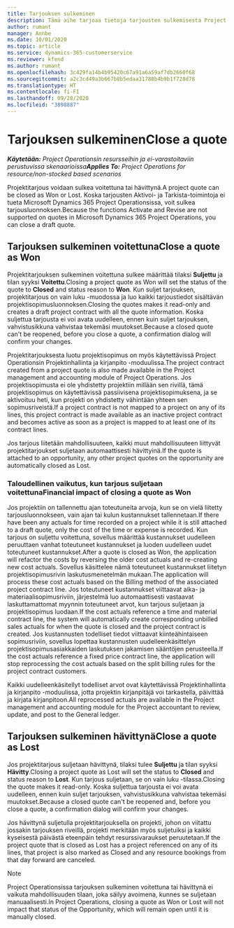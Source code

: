 ```yaml
---
title: Tarjouksen sulkeminen
description: Tämä aihe tarjoaa tietoja tarjousten sulkemisesta Project Operationsissa.
author: rumant
manager: Annbe
ms.date: 10/01/2020
ms.topic: article
ms.service: dynamics-365-customerservice
ms.reviewer: kfend
ms.author: rumant
ms.openlocfilehash: 3c429fa14b4b95420c67a91a6a59af7db2660f68
ms.sourcegitcommit: a2c3cd49a3b667b8b5edaa31788b4b9b1f728d78
ms.translationtype: HT
ms.contentlocale: fi-FI
ms.lasthandoff: 09/28/2020
ms.locfileid: "3898887"
---
```

# <a name="close-a-quote"></a><span data-ttu-id="86e79-103">Tarjouksen sulkeminen</span><span class="sxs-lookup"><span data-stu-id="86e79-103">Close a quote</span></span>

<span data-ttu-id="86e79-104">_**Käytetään:** Project Operationsin resursseihin ja ei-varastoitaviin perustuvissa skenaarioissa_</span><span class="sxs-lookup"><span data-stu-id="86e79-104">_**Applies To:** Project Operations for resource/non-stocked based scenarios_</span></span>

<span data-ttu-id="86e79-105">Projektitarjous voidaan sulkea voitettuna tai hävittynä.</span><span class="sxs-lookup"><span data-stu-id="86e79-105">A project quote can be closed as Won or Lost.</span></span> <span data-ttu-id="86e79-106">Koska tarjousten Aktivoi- ja Tarkista-toimintoja ei tueta Microsoft Dynamics 365 Project Operationsissa, voit sulkea tarjousluonnoksen.</span><span class="sxs-lookup"><span data-stu-id="86e79-106">Because the functions Activate and Revise are not supported on quotes in Microsoft Dynamics 365 Project Operations, you can close a draft quote.</span></span>

## <a name="close-a-quote-as-won"></a><span data-ttu-id="86e79-107">Tarjouksen sulkeminen voitettuna</span><span class="sxs-lookup"><span data-stu-id="86e79-107">Close a quote as Won</span></span>

<span data-ttu-id="86e79-108">Projektitarjouksen sulkeminen voitettuna sulkee määrittää tilaksi **Suljettu** ja tilan syyksi **Voitettu**.</span><span class="sxs-lookup"><span data-stu-id="86e79-108">Closing a project quote as Won will set the status of the quote to **Closed** and status reason to **Won**.</span></span> <span data-ttu-id="86e79-109">Kun suljet tarjouksen, projektitarjous on vain luku -muodossa ja luo kaikki tarjoustiedot sisältävän projektisopimusluonnoksen.</span><span class="sxs-lookup"><span data-stu-id="86e79-109">Closing the quotes makes it read-only and creates a draft project contract with all the quote information.</span></span> <span data-ttu-id="86e79-110">Koska suljettua tarjousta ei voi avata uudelleen, ennen kuin suljet tarjouksen, vahvistusikkuna vahvistaa tekemäsi muutokset.</span><span class="sxs-lookup"><span data-stu-id="86e79-110">Because a closed quote can't be reopened, before you close a quote, a confirmation dialog will confirm your changes.</span></span>

<span data-ttu-id="86e79-111">Projektitarjouksesta luotu projektisopimus on myös käytettävissä Project Operationsin Projektinhallinta ja kirjanpito -moduulissa.</span><span class="sxs-lookup"><span data-stu-id="86e79-111">The project contract created from a project quote is also made available in the Project management and accounting module of Project Operations.</span></span> <span data-ttu-id="86e79-112">Jos projektisopimusta ei ole yhdistetty projektiin millään sen rivillä, tämä projektisopimus on käytettävissä passiivisena projektisopimuksena, ja se aktivoituu heti, kun projekti on yhdistetty vähintään yhteen sen sopimusriveistä.</span><span class="sxs-lookup"><span data-stu-id="86e79-112">If a project contract is not mapped to a project on any of its lines, this project contract is made available as an inactive project contract and becomes active as soon as a project is mapped to at least one of its contract lines.</span></span>

<span data-ttu-id="86e79-113">Jos tarjous liitetään mahdollisuuteen, kaikki muut mahdollisuuteen liittyvät projektitarjoukset suljetaan automaattisesti hävittyinä.</span><span class="sxs-lookup"><span data-stu-id="86e79-113">If the quote is attached to an opportunity, any other project quotes on the opportunity are automatically closed as Lost.</span></span>

### <a name="financial-impact-of-closing-a-quote-as-won"></a><span data-ttu-id="86e79-114">Taloudellinen vaikutus, kun tarjous suljetaan voitettuna</span><span class="sxs-lookup"><span data-stu-id="86e79-114">Financial impact of closing a quote as Won</span></span>

<span data-ttu-id="86e79-115">Jos projektiin on tallennettu ajan toteutuneita arvoja, kun se on vielä liitetty tarjousluonnokseen, vain ajan tai kulun kustannukset tallennetaan.</span><span class="sxs-lookup"><span data-stu-id="86e79-115">If there have been any actuals for time recorded on a project while it is still attached to a draft quote, only the cost of the time or expense is recorded.</span></span> <span data-ttu-id="86e79-116">Kun tarjous on suljettu voitettuna, sovellus määrittää kustannukset uudelleen peruuttaen vanhat toteutuneet kustannukset ja luoden uudelleen uudet toteutuneet kustannukset.</span><span class="sxs-lookup"><span data-stu-id="86e79-116">After a quote is closed as Won, the application will refactor the costs by reversing the older cost actuals and re-creating new cost actuals.</span></span> <span data-ttu-id="86e79-117">Sovellus käsittelee nämä toteutuneet kustannukset liitetyn projektisopimusrivin laskutusmenetelmän mukaan.</span><span class="sxs-lookup"><span data-stu-id="86e79-117">The application will process these cost actuals based on the Billing method of the associated project contract line.</span></span> <span data-ttu-id="86e79-118">Jos toteutuneet kustannukset viittaavat aika- ja materiaalisopimusriviin, järjestelmä luo automaattisesti vastaavat laskuttamattomat myynnin toteutuneet arvot, kun tarjous suljetaan ja projektisopimus luodaan.</span><span class="sxs-lookup"><span data-stu-id="86e79-118">If the cost actuals reference a time and material contract line, the system will automatically create corresponding unbilled sales actuals for when the quote is closed and the project contract is created.</span></span> <span data-ttu-id="86e79-119">Jos kustannusten todelliset tiedot viittaavat kiinteähintaiseen sopimusriviin, sovellus lopettaa kustannusten uudelleenkäsittelyn projektisopimusasiakkaiden laskutuksen jakamisen sääntöjen perusteella.</span><span class="sxs-lookup"><span data-stu-id="86e79-119">If the cost actuals reference a fixed price contract line, the application will stop reprocessing the cost actuals based on the split billing rules for the project contract customers.</span></span>

<span data-ttu-id="86e79-120">Kaikki uudelleenkäsitellyt todelliset arvot ovat käytettävissä Projektinhallinta ja kirjanpito -moduulissa, jotta projektin kirjanpitäjä voi tarkastella, päivittää ja kirjata kirjanpitoon.</span><span class="sxs-lookup"><span data-stu-id="86e79-120">All reprocessed actuals are available in the Project management and accounting module for the Project accountant to review, update, and post to the General ledger.</span></span> 

## <a name="close-a-quote-as-lost"></a><span data-ttu-id="86e79-121">Tarjouksen sulkeminen hävittynä</span><span class="sxs-lookup"><span data-stu-id="86e79-121">Close a quote as Lost</span></span>

<span data-ttu-id="86e79-122">Jos projektitarjous suljetaan hävittynä, tilaksi tulee **Suljettu** ja tilan syyksi **Hävitty**.</span><span class="sxs-lookup"><span data-stu-id="86e79-122">Closing a project quote as Lost will set the status to **Closed** and status reason to **Lost**.</span></span> <span data-ttu-id="86e79-123">Kun tarjous suljetaan, se on vain luku -tilassa.</span><span class="sxs-lookup"><span data-stu-id="86e79-123">Closing the quote makes it read-only.</span></span> <span data-ttu-id="86e79-124">Koska suljettua tarjousta ei voi avata uudelleen, ennen kuin suljet tarjouksen, vahvistusikkuna vahvistaa tekemäsi muutokset.</span><span class="sxs-lookup"><span data-stu-id="86e79-124">Because a closed quote can't be reopened and, before you close a quote, a confirmation dialog will confirm your changes.</span></span>

<span data-ttu-id="86e79-125">Jos hävittynä suljetulla projektitarjouksella on projekti, johon on viitattu jossakin tarjouksen riveillä, projekti merkitään myös suljetuiksi ja kaikki kyseisestä päivästä eteenpäin tehdyt resurssivaraukset peruutetaan.</span><span class="sxs-lookup"><span data-stu-id="86e79-125">If the project quote that is closed as Lost has a project referenced on any of its lines, that project is also marked as Closed and any resource bookings from that day forward are canceled.</span></span>

> [!NOTE]
> <span data-ttu-id="86e79-126">Project Operationsissa tarjouksen sulkeminen voitettuna tai hävittynä ei vaikuta mahdollisuuden tilaan, joka säilyy avoimena, kunnes se suljetaan manuaalisesti.</span><span class="sxs-lookup"><span data-stu-id="86e79-126">In Project Operations, closing a quote as Won or Lost will not impact that status of the Opportunity, which will remain open until it is manually closed.</span></span>
